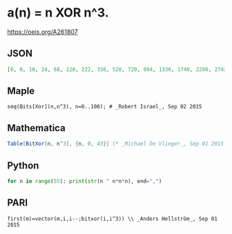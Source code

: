 # a\(n\) \= n XOR n^3\.
https://oeis.org/A261807
## JSON
```JSON
[0, 0, 10, 24, 68, 120, 222, 336, 520, 720, 994, 1336, 1740, 2200, 2742, 3360, 4112, 4896, 5850, 6872, 8020, 9272, 10638, 12176, 13848, 15632, 17586, 19704, 21980, 24408, 26982, 29760, 32800, 35904, 39338, 42840, 46692, 50680, 54910, 59280, 64040, 68880, 74050, 79544]
```
## Maple
```Maple
seq(Bits[Xor](n,n^3), n=0..100); # _Robert Israel_, Sep 02 2015
```
## Mathematica
```Mathematica
Table[BitXor[n, n^3], {n, 0, 43}] (* _Michael De Vlieger_, Sep 01 2015 *)
```
## Python
```Python
for n in range(55): print(str(n ^ n*n*n), end=",")
```
## PARI
```PARI
first(m)=vector(m,i,i--;bitxor(i,i^3)) \\ _Anders Hellström_, Sep 01 2015
```
